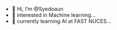 - 👋 Hi, I’m @Syedoaun
- 👀 interested in Machine learning...
- 🌱 currently learning AI at FAST NUCES...
  


<!---
Syedoaun/Syedoaun is a ✨ special ✨ repository because its `README.md` (this file) appears on your GitHub profile.
You can click the Preview link to take a look at your changes.
--->
